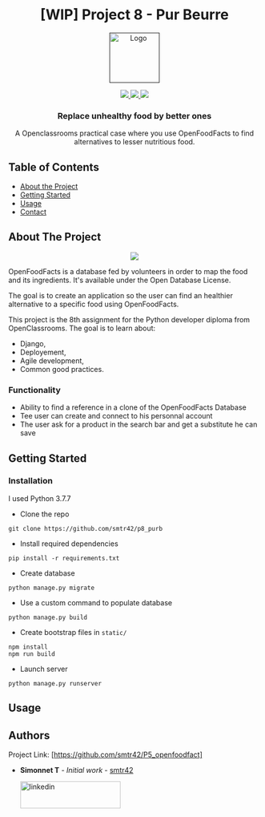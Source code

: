 <h1 align="center">
  [WIP] Project 8 - Pur Beurre
</h1>

<p align="center">
  <a href="">
    <img src="https://upload.wikimedia.org/wikipedia/fr/0/0d/Logo_OpenClassrooms.png" alt="Logo" width="100" height="100">
  </a>
</p>

<p align="center">
  <a href="https://www.python.org/">
    <img src="https://img.shields.io/badge/Python-3.7-green.svg">
  </a>
  <a href="https://opensource.org/licenses/MIT">
    <img src="https://img.shields.io/badge/license-MIT-blue.svg">
  </a>
  <a href="https://www.linkedin.com/in/teiva-s/">
    <img src="https://img.shields.io/badge/linkedin-Simonnet-blue.svg">
  </a>
</p>



  <h3 align="center">Replace unhealthy food by better ones</h3>

 <p align="center">
    A Openclassrooms practical case where you use OpenFoodFacts to find alternatives to lesser nutritious food.
    <br />
  </p>

<!-- TABLE OF CONTENTS -->
## Table of Contents

* [About the Project](#about-the-project)
* [Getting Started](#getting-started)
* [Usage](#usage)
* [Contact](#contact)

<!-- ABOUT THE PROJECT -->
## About The Project

<p align="center">
  <a href="https://fr.openfoodfacts.org/">
    <img src="https://static.openfoodfacts.org/images/misc/openfoodfacts-logo-fr-178x150.png">
  </a>
</p>

OpenFoodFacts is a database fed by volunteers in order to map the food and its ingredients. It's available under the Open Database License.

The goal is to create an application so the user can find an healthier alternative to a specific food using OpenFoodFacts.

This project is the 8th assignment for the Python developer diploma from OpenClassrooms.
The goal is to learn about:
* Django,
* Deployement,
* Agile development,
* Common good practices.


### Functionality

* Ability to find a reference in a clone of the OpenFoodFacts Database
* Tee user can create and connect to his personnal account
* The user ask for a product in the search bar and get a substitute he can save
 
<!-- GETTING STARTED -->
## Getting Started

### Installation
I used Python 3.7.7

*  Clone the repo
```shell script
git clone https://github.com/smtr42/p8_purb
```
*  Install required dependencies
```shell script
pip install -r requirements.txt
```
*  Create database
```shell script
python manage.py migrate
```
*  Use a custom command to populate database
```shell script
python manage.py build
```
*  Create bootstrap files in `static/`
```shell script
npm install
npm run build
```
*  Launch server
```shell script
python manage.py runserver
```


<!-- USAGE EXAMPLES -->
## Usage

## Authors
Project Link: [https://github.com/smtr42/P5_openfoodfact]

* **Simonnet T** - *Initial work* - [smtr42](https://github.com/smtr42)
   
  <a href="https://www.linkedin.com/in/teiva-s/">
   <img src="https://content.linkedin.com/content/dam/me/business/en-us/amp/brand-site/v2/bg/LI-Logo.svg.original.svg" alt="linkedin" width="200" height="54">
 </a>
<br>